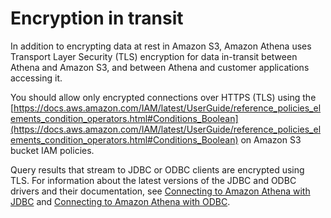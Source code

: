 # Encryption in transit<a name="encryption-in-transit"></a>

In addition to encrypting data at rest in Amazon S3, Amazon Athena uses Transport Layer Security \(TLS\) encryption for data in\-transit between Athena and Amazon S3, and between Athena and customer applications accessing it\.

You should allow only encrypted connections over HTTPS \(TLS\) using the [https://docs.aws.amazon.com/IAM/latest/UserGuide/reference_policies_elements_condition_operators.html#Conditions_Boolean](https://docs.aws.amazon.com/IAM/latest/UserGuide/reference_policies_elements_condition_operators.html#Conditions_Boolean) on Amazon S3 bucket IAM policies\.

Query results that stream to JDBC or ODBC clients are encrypted using TLS\. For information about the latest versions of the JDBC and ODBC drivers and their documentation, see [Connecting to Amazon Athena with JDBC](connect-with-jdbc.md) and [Connecting to Amazon Athena with ODBC](connect-with-odbc.md)\.